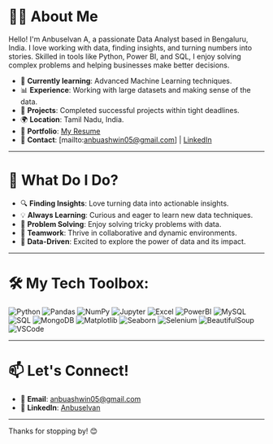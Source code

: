 # 👩‍💻 About Me

Hello! I'm Anbuselvan A, a passionate Data Analyst based in Bengaluru, India. I love working with data, finding insights, and turning numbers into stories. Skilled in tools like Python, Power BI, and SQL, I enjoy solving complex problems and helping businesses make better decisions.

- 🌱 **Currently learning**: Advanced Machine Learning techniques.
- 📊 **Experience**: Working with large datasets and making sense of the data.
- 💼 **Projects**: Completed successful projects within tight deadlines.
- 🌍 **Location**: Tamil Nadu, India.
- 📂 **Portfolio**: [My Resume](https://drive.google.com/file/d/1gYwnIGEB70aCHnyMevms-Ec5NOIMKj-2/view?usp=sharing)
- 📧 **Contact**: [mailto:anbuashwin05@gmail.com] | [LinkedIn](https://linkedin.com/in/anbuselvan05)

---

# 🚀 What Do I Do?

- 🔍 **Finding Insights**: Love turning data into actionable insights.
- 💡 **Always Learning**: Curious and eager to learn new data techniques.
- 🧩 **Problem Solving**: Enjoy solving tricky problems with data.
- 🤝 **Teamwork**: Thrive in collaborative and dynamic environments.
- 🎯 **Data-Driven**: Excited to explore the power of data and its impact.

---

# 🛠️ My Tech Toolbox:

![Python](https://img.shields.io/badge/-Python-3776AB?logo=python&logoColor=white&style=flat-square)
![Pandas](https://img.shields.io/badge/-Pandas-150458?logo=pandas&logoColor=white&style=flat-square)
![NumPy](https://img.shields.io/badge/-NumPy-013243?logo=numpy&logoColor=white&style=flat-square)
![Jupyter](https://img.shields.io/badge/-Jupyter-F37626?logo=jupyter&logoColor=white&style=flat-square)
![Excel](https://img.shields.io/badge/-Excel-217346?logo=microsoft-excel&logoColor=white&style=flat-square)
![PowerBI](https://img.shields.io/badge/-PowerBI-F2C811?logo=power-bi&logoColor=black&style=flat-square)
![MySQL](https://img.shields.io/badge/-MySQL-4479A1?logo=mysql&logoColor=white&style=flat-square)
![SQL](https://img.shields.io/badge/-SQL-CC2927?logo=microsoft-sql-server&logoColor=white&style=flat-square)
![MongoDB](https://img.shields.io/badge/-MongoDB-47A248?logo=mongodb&logoColor=white&style=flat-square)
![Matplotlib](https://img.shields.io/badge/-Matplotlib-334A5C?logo=matplotlib&logoColor=white&style=flat-square)
![Seaborn](https://img.shields.io/badge/-Seaborn-4C6EF5?logo=python&logoColor=white&style=flat-square)
![Selenium](https://img.shields.io/badge/-Selenium-43B02A?logo=selenium&logoColor=white&style=flat-square)
![BeautifulSoup](https://img.shields.io/badge/-BeautifulSoup-458FB3?logo=python&logoColor=white&style=flat-square)
![VSCode](https://img.shields.io/badge/-VSCode-007ACC?logo=visual-studio-code&logoColor=white&style=flat-square)



---

# 📫 Let's Connect!

- 📧 **Email**: [anbuashwin05@gmail.com](mailto:anbuashwin05@gmail.com)
- 🔗 **LinkedIn**: [Anbuselvan]([https://www.linkedin.com/in/anbuselvan05])

---

Thanks for stopping by! 😊
